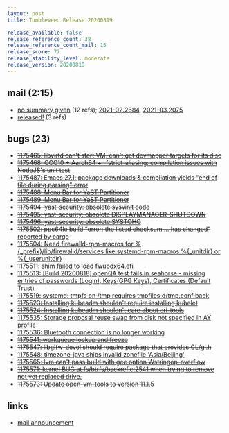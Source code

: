 ```yaml
---
layout: post
title: Tumbleweed Release 20200819

release_available: false
release_reference_count: 38
release_reference_count_mail: 15
release_score: 77
release_stability_level: moderate
release_version: 20200819
---
```


## mail (2:15)

- [no summary given](https://github.com/boombatower/tumbleweed-review/issues/10) (12 refs); [2021-02.2684](https://github.com/boombatower/tumbleweed-review/issues/10), [2021-03.2075](https://github.com/boombatower/tumbleweed-review/issues/10)
- [released!](https://lists.opensuse.org/opensuse-factory/2020-08/msg00195.html) (3 refs)

## bugs (23)

<!--more-->

- ~~[1175465: libvirtd can't start VM, can't get devmapper targets for its disc](https://bugzilla.opensuse.org/show_bug.cgi?id=1175465)~~
- ~~[1175468: GCC10 + Aarch64 + -fstrict-aliasing: compilation issues with NodeJS's unit test](https://bugzilla.opensuse.org/show_bug.cgi?id=1175468)~~
- ~~[1175487: Emacs 27.1: package downloads & compilation yields "end of file during parsing" error](https://bugzilla.opensuse.org/show_bug.cgi?id=1175487)~~
- ~~[1175488: Menu Bar for YaST Partitioner](https://bugzilla.opensuse.org/show_bug.cgi?id=1175488)~~
- ~~[1175489: Menu Bar for YaST Partitioner](https://bugzilla.opensuse.org/show_bug.cgi?id=1175489)~~
- ~~[1175494: yast-security: obsolete sysvinit code](https://bugzilla.opensuse.org/show_bug.cgi?id=1175494)~~
- ~~[1175495: yast-security: obsolete DISPLAYMANAGER_SHUTDOWN](https://bugzilla.opensuse.org/show_bug.cgi?id=1175495)~~
- ~~[1175496: yast-security: obsolete SYSTOHC](https://bugzilla.opensuse.org/show_bug.cgi?id=1175496)~~
- ~~[1175502: ppc64le build "error: the listed checksum ... has changed" reported by cargo](https://bugzilla.opensuse.org/show_bug.cgi?id=1175502)~~
- [1175504: Need firewalld-rpm-macros for %{_prefix}/lib/firewalld/services like systemd-rpm-macros %{_unitdir} or %{_userunitdir}](https://bugzilla.opensuse.org/show_bug.cgi?id=1175504)
- [1175511: shim failed to load fwupdx64.efi](https://bugzilla.opensuse.org/show_bug.cgi?id=1175511)
- [1175513: \[Build 20200818\] openQA test fails in seahorse - missing  entries of passwords (Login), Keys(GPG Keys), Certificates (Default Trust)](https://bugzilla.opensuse.org/show_bug.cgi?id=1175513)
- ~~[1175519: systemd: tmpfs on /tmp requires tmpfiles.d/tmp.conf back](https://bugzilla.opensuse.org/show_bug.cgi?id=1175519)~~
- ~~[1175523: Installing kubeadm<next> shouldn't require installing kubelet<next>](https://bugzilla.opensuse.org/show_bug.cgi?id=1175523)~~
- ~~[1175524: Installing kubeadm<next> shouldn't care about cri-tools](https://bugzilla.opensuse.org/show_bug.cgi?id=1175524)~~
- [1175535: Storage proposal reuse swap from disk not specified in AY profile](https://bugzilla.opensuse.org/show_bug.cgi?id=1175535)
- [1175536: Bluetooth connection is no longer working](https://bugzilla.opensuse.org/show_bug.cgi?id=1175536)
- ~~[1175541: workqueue lockup and freeze](https://bugzilla.opensuse.org/show_bug.cgi?id=1175541)~~
- ~~[1175547: libglfw-devel should require package that provides GL/gl.h](https://bugzilla.opensuse.org/show_bug.cgi?id=1175547)~~
- [1175548: timezone-java ships invalid zonefile 'Asia/Beijing'](https://bugzilla.opensuse.org/show_bug.cgi?id=1175548)
- ~~[1175565: lvm can't pass build with gcc option Wstringop-overflow](https://bugzilla.opensuse.org/show_bug.cgi?id=1175565)~~
- ~~[1175571: kernel BUG at fs/btrfs/backref.c:2541 when trying to remove not yet replaced drive.](https://bugzilla.opensuse.org/show_bug.cgi?id=1175571)~~
- ~~[1175573: Update open-vm-tools to version 11.1.5](https://bugzilla.opensuse.org/show_bug.cgi?id=1175573)~~



## links

- [mail announcement](https://github.com/boombatower/tumbleweed-review/issues/10)
